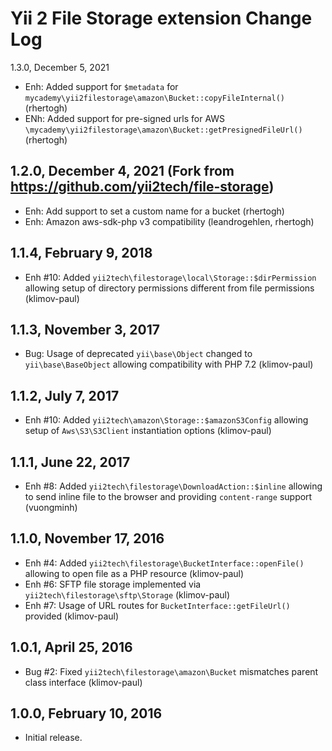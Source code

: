 Yii 2 File Storage extension Change Log
=======================================

1.3.0, December 5, 2021
- Enh: Added support for `$metadata` for `mycademy\yii2filestorage\amazon\Bucket::copyFileInternal()` (rhertogh)
- ENh: Added support for pre-signed urls for AWS `\mycademy\yii2filestorage\amazon\Bucket::getPresignedFileUrl()` (rhertogh)


1.2.0, December 4, 2021 (Fork from https://github.com/yii2tech/file-storage)
------------------------

- Enh: Add support to set a custom name for a bucket (rhertogh)
- Enh: Amazon aws-sdk-php v3 compatibility (leandrogehlen, rhertogh)


1.1.4, February 9, 2018
-----------------------

- Enh #10: Added `yii2tech\filestorage\local\Storage::$dirPermission` allowing setup of directory permissions different from file permissions (klimov-paul)


1.1.3, November 3, 2017
-----------------------

- Bug: Usage of deprecated `yii\base\Object` changed to `yii\base\BaseObject` allowing compatibility with PHP 7.2 (klimov-paul)


1.1.2, July 7, 2017
-------------------

- Enh #10: Added `yii2tech\amazon\Storage::$amazonS3Config` allowing setup of `Aws\S3\S3Client` instantiation options (klimov-paul)


1.1.1, June 22, 2017
--------------------

- Enh #8: Added `yii2tech\filestorage\DownloadAction::$inline` allowing to send inline file to the browser and providing `content-range` support (vuongminh)


1.1.0, November 17, 2016
------------------------

- Enh #4: Added `yii2tech\filestorage\BucketInterface::openFile()` allowing to open file as a PHP resource (klimov-paul)
- Enh #6: SFTP file storage implemented via `yii2tech\filestorage\sftp\Storage` (klimov-paul)
- Enh #7: Usage of URL routes for `BucketInterface::getFileUrl()` provided (klimov-paul)


1.0.1, April 25, 2016
---------------------

- Bug #2: Fixed `yii2tech\filestorage\amazon\Bucket` mismatches parent class interface (klimov-paul)


1.0.0, February 10, 2016
------------------------

- Initial release.
